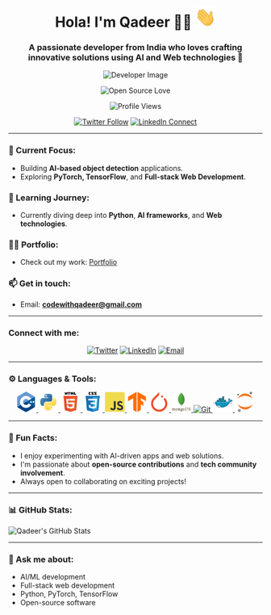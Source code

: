 <h1 align="center">Hola! I'm Qadeer 👨‍💻 <img src="https://raw.githubusercontent.com/ABSphreak/ABSphreak/master/gifs/Hi.gif" height="40px"></h1>  
<h3 align="center">A passionate developer from India who loves crafting innovative solutions using AI and Web technologies 🚀</h3>  

<div align="center">
  <img src="https://img.etimg.com/thumb/width-450,height-400,imgsize-638053,resizemode-75,msid-84146083/prime/technology-and-startups/booting-up-developer-economy-how-tech-startups-are-helping-coders-build-and-test-software-faster.jpg" alt="Developer Image" width="50%" />
</div>

<p align="center">
  <img src="https://badges.frapsoft.com/os/v2/open-source.svg?v=103" alt="Open Source Love">
</p>

<p align="center">
  <img src="https://komarev.com/ghpvc/?username=CodeWithQadeer&label=Profile%20views&color=0e75b6&style=flat" alt="Profile Views">
</p>

<p align="center">
  <a href="https://x.com/SyedAbdQadeer" target="_blank"><img src="https://img.shields.io/twitter/follow/CodeWithQadeer?logo=twitter&style=for-the-badge" alt="Twitter Follow" /></a>
  <a href="https://www.linkedin.com/in/syed-abdul-qadeer-4a2896313/" target="_blank"><img src="https://img.shields.io/badge/Connect%20on-LinkedIn-blue?logo=linkedin&style=for-the-badge" alt="LinkedIn Connect" /></a>
</p>

---

### 🔭 Current Focus:
- Building **AI-based object detection** applications.
- Exploring **PyTorch, TensorFlow**, and **Full-stack Web Development**.
  
### 🌱 Learning Journey:
- Currently diving deep into **Python**, **AI frameworks**, and **Web technologies**.

### 👨‍💻 Portfolio:
- Check out my work: [Portfolio](#)

### 📫 Get in touch:
- Email: **codewithqadeer@gmail.com**

---

### Connect with me:
<p align="center">
  <a href="https://x.com/SyedAbdQadeer" target="_blank" title="Follow me on Twitter"><img src="https://raw.githubusercontent.com/rahuldkjain/github-profile-readme-generator/master/src/images/icons/Social/twitter.svg" alt="Twitter" width="40" height="40" /></a>
  <a href="https://www.linkedin.com/in/syed-abdul-qadeer-4a2896313/" target="_blank" title="Follow me on LinkedIn"><img src="https://raw.githubusercontent.com/rahuldkjain/github-profile-readme-generator/master/src/images/icons/Social/linked-in-alt.svg" alt="LinkedIn" width="40" height="40" /></a>
  <a href="mailto:codewithqadeer@gmail.com" target="_blank" title="Send me an Email"><img src="https://img.shields.io/badge/Email-%E2%9C%94%20Open%20Email-%23EA4335?logo=gmail&style=for-the-badge" alt="Email" height="40" /></a>
</p>

---

### ⚙️ Languages & Tools:
<p align="center">
  <a href="https://www.w3schools.com/cpp/" target="_blank" title="C++">
    <img src="https://raw.githubusercontent.com/devicons/devicon/master/icons/cplusplus/cplusplus-original.svg" alt="C++" width="40" height="40"/>
  </a>
  <a href="https://www.python.org" target="_blank" title="Python">
    <img src="https://raw.githubusercontent.com/devicons/devicon/master/icons/python/python-original.svg" alt="Python" width="40" height="40"/>
  </a>
  <a href="https://developer.mozilla.org/en-US/docs/Web/HTML" target="_blank" title="HTML5">
    <img src="https://raw.githubusercontent.com/devicons/devicon/master/icons/html5/html5-original-wordmark.svg" alt="HTML5" width="40" height="40"/>
  </a>
  <a href="https://developer.mozilla.org/en-US/docs/Web/CSS" target="_blank" title="CSS3">
    <img src="https://raw.githubusercontent.com/devicons/devicon/master/icons/css3/css3-original-wordmark.svg" alt="CSS3" width="40" height="40"/>
  </a>
  <a href="https://developer.mozilla.org/en-US/docs/Web/JavaScript" target="_blank" title="JavaScript">
    <img src="https://raw.githubusercontent.com/devicons/devicon/master/icons/javascript/javascript-original.svg" alt="JavaScript" width="40" height="40"/>
  </a>
  <a href="https://www.tensorflow.org/" target="_blank" title="TensorFlow">
    <img src="https://raw.githubusercontent.com/devicons/devicon/master/icons/tensorflow/tensorflow-original.svg" alt="TensorFlow" width="40" height="40"/>
  </a>
  <a href="https://pytorch.org/" target="_blank" title="PyTorch">
    <img src="https://raw.githubusercontent.com/devicons/devicon/master/icons/pytorch/pytorch-original.svg" alt="PyTorch" width="40" height="40"/>
  </a>
  <a href="https://www.mongodb.com/" target="_blank" title="MongoDB">
    <img src="https://raw.githubusercontent.com/devicons/devicon/master/icons/mongodb/mongodb-original-wordmark.svg" alt="MongoDB" width="40" height="40"/>
  </a>
  <a href="https://git-scm.com/" target="_blank" title="Git">
    <img src="https://www.vectorlogo.zone/logos/git-scm/git-scm-icon.svg" alt="Git" width="40" height="40"/>
  </a>
  <a href="https://www.docker.com/" target="_blank" title="Docker">
    <img src="https://raw.githubusercontent.com/devicons/devicon/master/icons/docker/docker-original.svg" alt="Docker" width="40" height="40"/>
  </a>
  <a href="https://jupyter.org/" target="_blank" title="Jupyter">
    <img src="https://raw.githubusercontent.com/devicons/devicon/master/icons/jupyter/jupyter-original.svg" alt="Jupyter" width="40" height="40"/>
  </a>
</p>

---

### 🌟 Fun Facts:
- I enjoy experimenting with AI-driven apps and web solutions.
- I'm passionate about **open-source contributions** and **tech community involvement**.
- Always open to collaborating on exciting projects!

---

### 📊 GitHub Stats:

![Qadeer's GitHub Stats](https://github-readme-stats.vercel.app/api?username=CodeWithQadeer&show_icons=true&hide_title=true&count_private=true&theme=radical)

---

### 💬 Ask me about:
- AI/ML development
- Full-stack web development
- Python, PyTorch, TensorFlow
- Open-source software




